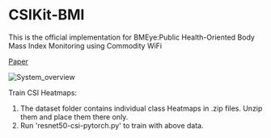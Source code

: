 # CSIKit-BMI

This is the official implementation for BMEye:Public Health-Oriented Body Mass Index Monitoring using Commodity WiFi

[Paper](https://drive.google.com/file/d/1uPdt7CdH3Zn_0uXA3-Ol2WQ02ktm_pxr/view?usp=drive_link)

![System_overview](https://github.com/kiran-collab/CSIKit-BMI/assets/75129341/3f5247ee-4578-4411-a27e-04a50d17cf70)

Train CSI Heatmaps:
1. The dataset folder contains individual class Heatmaps in .zip files. Unzip them and place them there only.
2. Run 'resnet50-csi-pytorch.py' to train with above data. 
